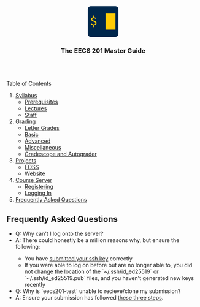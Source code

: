 <div align="center">
    <a href="https://www.eecs.umich.edu/courses/eecs201/wn2023/"><img src="images/logo.png" alt="Logo" width="80" height="80"></a>
    <h3 align="center">The EECS 201 Master Guide</h3>
</div>
<br/>
<br/>
<br/>

<!-- TABLE OF CONTENTS -->
<summary>Table of Contents</summary>

<ol>
  <li>
    <a href="/Syllabus.md">Syllabus</a>
    <ul>
      <li><a href="/Syllabus.md#prerequisites">Prerequisites</a></li>
      <li><a href="/Syllabus.md#lectures">Lectures</a></li>
      <li><a href="/Syllabus.md#staff">Staff</a></li>
    </ul>
  </li>

  <li>
    <a href="/Grading.md">Grading</a>
    <ul>
      <li><a href="/Grading.md#letter-grades">Letter Grades</a></li>
      <li><a href="/Grading.md#basic">Basic</a></li>
      <li><a href="/Grading.md#advanced">Advanced</a></li>
      <li><a href="/Grading.md#miscellaneous">Miscellaneous</a></li>
      <li><a href="/Grading.md#gradescope-and-autograder">Gradescope and Autograder</a></li>
    </ul>
  </li>

  <li>
    <a href="/Projects">Projects</a>
    <ul>
      <li><a href="/Projects/README.md#foss">FOSS</a></li>
      <li><a href="/Projects/README.md#website">Website</a></li>
    </ul>
  </li>



  <li>
    <a href="/Server.md">Course Server</a>
    <ul>
      <li><a href="/Server.md#registering">Registering</a></li>
      <li><a href="/Server.md#logging-in">Logging In</a></li>
    </ul>
  </li>

  <li>
    <a href="#frequently-asked-questions">Frequently Asked Questions</a>
  </li>
</ol>

## Frequently Asked Questions

<ul>
  <li>Q: Why can't I log onto the server?</li>
  <li>A: <a href="/Grading.md#why-not-submitting"></a> There could honestly be a million reasons why, but ensure the following:</li>
  <ul>
    <li>You have <a href="/Server.md#creating-your-ssh-key">submitted your ssh key</a> correctly</li>
    <li>If you were able to log on before but are no longer able to, you did not change the location of the `~/.ssh/id_ed25519` or `~/.ssh/id_ed25519.pub` files, and you haven't generated new keys recently</li>
  </ul>
  <li>Q: Why is `eecs201-test` unable to recieve/clone my submission?</li>
  <li>A: Ensure your submission has followed <a href="/Grading.md#why-not-submitting">these three steps</a>.</li>
</ul>